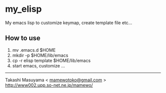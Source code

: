 my_elisp
========

My emacs lisp to customize keymap, create template file etc...

How to use
----------
1.  
    mv .emacs.d $HOME
2.  
    mkdir -p $HOME/lib/emacs
3.  
    cp -r elisp template $HOME/lib/emacs
4. start emacs, customize ...

----
Takashi Masuyama < mamewotoko@gmail.com >  
http://www002.upp.so-net.ne.jp/mamewo/

